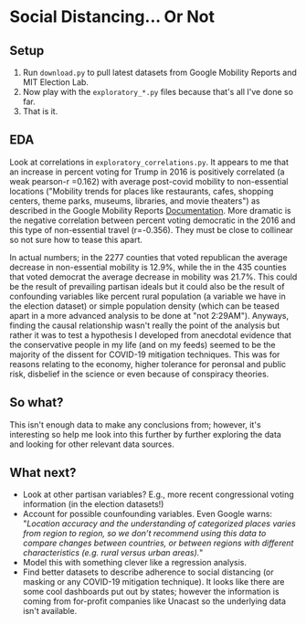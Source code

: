 # Social Distancing... Or Not

## Setup
1. Run `download.py` to pull latest datasets from Google Mobility Reports and MIT Election Lab.
1. Now play with the `exploratory_*.py` files because that's all I've done so far. 
1. That is it.

## EDA
Look at correlations in `exploratory_correlations.py`.  It appears to me that an increase in percent voting for 
Trump in 2016 is positively correlated (a weak pearson-r =0.162) with average post-covid mobility
to non-essential locations ("Mobility trends for places like restaurants, cafes, shopping centers, theme parks, museums, 
libraries, and movie theaters") as described in the Google Mobility Reports [Documentation](https://www.google.com/covid19/mobility/data_documentation.html?hl=en).  More dramatic is the negative correlation between percent voting democratic in the 2016 and this type of non-essential travel (r=-0.356).  They must be close to collinear so not sure how to tease this apart. 

In actual numbers; in the 2277 counties that voted republican the average decrease in non-essential 
mobility is 12.9%, while the in the 435 counties that voted democrat the average decrease in mobility was 21.7%.  This could be the result of prevailing partisan ideals but it could also be the result of confounding variables like percent rural population (a variable we have in the election dataset) or simple population density (which can be teased apart in a more advanced analysis to be done at "not 2:29AM").  Anyways, finding the causal relationship wasn't really the point of the analysis but rather it was to test a hypothesis I developed from anecdotal evidence that the conservative people in my life (and on my feeds) seemed to be the majority of the dissent for COVID-19 mitigation techniques.  This was for reasons relating to the economy, higher tolerance for peronsal and public risk, disbelief in the science or even because of conspiracy theories. 
 
## So what?
This isn't enough data to make any conclusions from; however, it's interesting so help me look into this further
by further exploring the data and looking for other relevant data sources.

## What next?
- Look at other partisan variables? E.g., more recent congressional voting information (in the election datasets!)
- Account for possible counfounding variables.  Even Google warns: "*Location accuracy and the understanding of categorized places varies from region to region, so we don’t recommend using this data to compare changes between countries, or between regions with different characteristics (e.g. rural versus urban areas).*"
- Model this with something clever like a regression analysis.
- Find better datasets to describe adherence to social distancing (or masking or any COVID-19 mitigation technique).  It looks like there are some cool dashboards put out by
states; however the information is coming from for-profit companies like Unacast so the underlying data isn't available.
